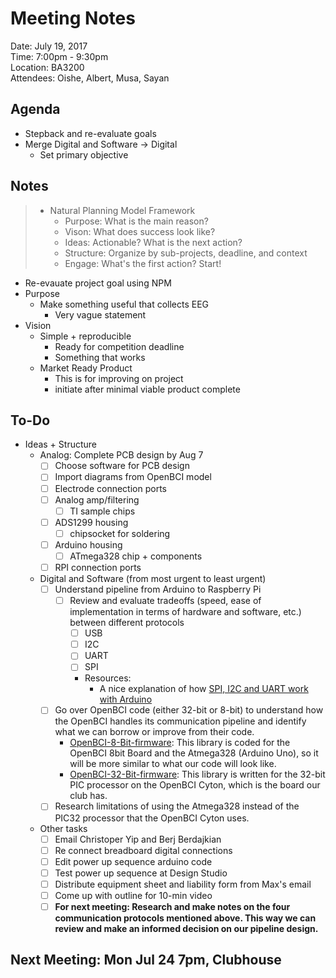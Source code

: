# Meeting Notes

Date:  July 19, 2017  
Time:  7:00pm - 9:30pm  
Location:  BA3200  
Attendees: Oishe, Albert, Musa, Sayan  

## Agenda
- Stepback and re-evaluate goals
- Merge Digital and Software -> Digital
  - Set primary objective

## Notes
> * Natural Planning Model Framework
>   - Purpose: What is the main reason?
>   - Vison: What does success look like?
>   - Ideas: Actionable? What is the next action?
>   - Structure: Organize by sub-projects, deadline, and context
>   - Engage: What's the first action? Start!

- Re-evauate project goal using NPM
- Purpose
  - Make something useful that collects EEG
    - Very vague statement
- Vision
  - Simple + reproducible
    - Ready for competition deadline
    - Something that works
  - Market Ready Product
    - This is for improving on project
    - initiate after minimal viable product complete
## To-Do
- Ideas + Structure
  - Analog: Complete PCB design by Aug 7
    - [ ] Choose software for PCB design
    - [ ] Import diagrams from OpenBCI model
    - [ ] Electrode connection ports
    - [ ] Analog amp/filtering
      - [ ] TI sample chips
    - [ ] ADS1299 housing
      - [ ] chipsocket for soldering
    - [ ] Arduino housing
      - [ ] ATmega328 chip + components
    - [ ] RPI connection ports
  - Digital and Software (from most urgent to least urgent)
    - [ ] Understand pipeline from Arduino to Raspberry Pi
      - [ ] Review and evaluate tradeoffs (speed, ease of implementation in terms of hardware and software, etc.) between different protocols  
        - [ ] USB
        - [ ] I2C
        - [ ] UART
        - [ ] SPI
        - Resources:
          - A nice explanation of how [SPI, I2C and UART work with Arduino](http://www.deviceplus.com/how-tos/arduino-guide/arduino-communication-protocols-tutorial/)
    - [ ] Go over OpenBCI code (either 32-bit or 8-bit) to understand how the OpenBCI handles its communication pipeline and identify what we can borrow or improve from their code.
        - [OpenBCI-8-Bit-firmware](https://github.com/OpenBCI/OpenBCI_8bit): This library is coded for the OpenBCI 8bit Board and the Atmega328 (Arduino Uno), so it will be more similar to what our code will look like.
        - [OpenBCI-32-Bit-firmware](https://github.com/OpenBCI/OpenBCI_32bit_Library/tree/master): This library is written for the 32-bit PIC processor on the OpenBCI Cyton, which is the board our club has. 
    - [ ] Research limitations of using the Atmega328 instead of the PIC32 processor that the OpenBCI Cyton uses. 
  
  - Other tasks
    - [ ] Email Christoper Yip and Berj Berdajkian
    - [ ] Re connect breadboard digital connections
    - [ ] Edit power up sequence arduino code
    - [ ] Test power up sequence at Design Studio
    - [ ] Distribute equipment sheet and liability form from Max's email
    - [ ] Come up with outline for 10-min video
    - [ ] **For next meeting: Research and make notes on the four communication protocols mentioned above. This way we can review and make an informed decision on our pipeline design.**
## Next Meeting: Mon Jul 24 7pm, Clubhouse

